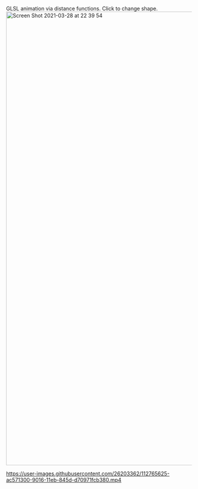
GLSL animation via distance functions. Click to change shape.
<img width="1229" alt="Screen Shot 2021-03-28 at 22 39 54" src="https://user-images.githubusercontent.com/26203362/112765612-9c3f3380-9016-11eb-86da-6af80aa10709.png">


https://user-images.githubusercontent.com/26203362/112765625-ac571300-9016-11eb-845d-d70971fcb380.mp4

